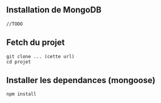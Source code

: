 
## Installation de MongoDB

	//TODO

## Fetch du projet

	git clone ... (cette url)
	cd projet

## Installer les dependances (mongoose)

	npm install



